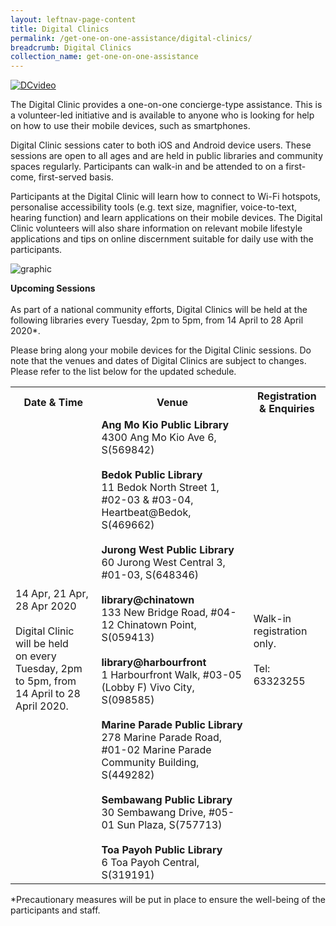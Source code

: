 ```yaml
---
layout: leftnav-page-content
title: Digital Clinics
permalink: /get-one-on-one-assistance/digital-clinics/
breadcrumb: Digital Clinics
collection_name: get-one-on-one-assistance
---
```


[![DCvideo](https://img.youtube.com/vi/2p2-mMrdo6s/maxresdefault.jpg)](https://www.youtube.com/watch?v=2p2-mMrdo6s?autoplay=1)

The Digital Clinic provides a one-on-one concierge-type assistance. This is a volunteer-led initiative and is available to anyone who is looking for help on how to use their mobile devices, such as smartphones. 

Digital Clinic sessions cater to both iOS and Android device users. These sessions are open to all ages and are held in public libraries and community spaces regularly. Participants can walk-in and be attended to on a first-come, first-served basis. 

Participants at the Digital Clinic will learn how to connect to Wi-Fi hotspots, personalise accessibility tools (e.g. text size, magnifier, voice-to-text, hearing function) and learn applications on their mobile devices. The Digital Clinic volunteers will also share information on relevant mobile lifestyle applications and tips on online discernment suitable for daily use with the participants.<br>

![graphic](/images/home-page/digital-clinics-graphic.png) <br>

**Upcoming Sessions**
<br><br>As part of a national community efforts, Digital Clinics will be held at the following libraries every Tuesday, 2pm to 5pm, from 14 April to 28 April 2020*.

Please bring along your mobile devices for the Digital Clinic sessions. Do note that the venues and dates of Digital Clinics are subject to changes. Please refer to the list below for the updated schedule.<br>

<table>
  <tr><th><b>Date & Time</b></th>
  <th><b>Venue</b></th>
  <th><b>Registration & Enquiries</b></th></tr> 
<tr>
  <td>14 Apr, 21 Apr, 28 Apr 2020 <br><br> Digital Clinic will be held <br> on every Tuesday, 2pm to 5pm, from 14 April to 28 April 2020.</td>
  <td><b>Ang Mo Kio Public Library</b> <br>4300 Ang Mo Kio Ave 6, S(569842)<br>
  <br><b>Bedok Public Library</b> <br>11 Bedok North Street 1, #02-03 & #03-04, Heartbeat@Bedok, S(469662)<br>
  <br><b>Jurong West Public Library</b> <br>60 Jurong West Central 3, #01-03, S(648346)<br>
  <br><b>library@chinatown</b> <br>133 New Bridge Road, #04-12 Chinatown Point, S(059413)<br>
  <br><b>library@harbourfront</b> <br>1 Harbourfront Walk, #03-05 (Lobby F) Vivo City, S(098585)<br>
  <br><b>Marine Parade Public Library</b> <br>278 Marine Parade Road, #01-02 Marine Parade Community Building, S(449282)<br>
  <br><b>Sembawang Public Library</b> <br>30 Sembawang Drive, #05-01 Sun Plaza, S(757713)<br>
  <br><b>Toa Payoh Public Library</b> <br>6 Toa Payoh Central, S(319191)</td>
  <td>Walk-in registration only. <br><br> Tel: 63323255</td>
</tr>
</table>
*Precautionary measures will be put in place to ensure the well-being of the participants and staff.<br>





